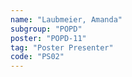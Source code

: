 ```yaml
---
name: "Laubmeier, Amanda"
subgroup: "POPD"
poster: "POPD-11"
tag: "Poster Presenter"
code: "PS02"
---
```

